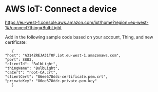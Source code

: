 # AWS IoT: Connect a device

https://eu-west-1.console.aws.amazon.com/iot/home?region=eu-west-1#/connect?thing=BulbLight



Add in the following sample code based on your account, Thing, and new certificate:

       {
	"host": "A314ZREJA31T0P.iot.eu-west-1.amazonaws.com",
	"port": 8883,
	"clientId": "BulbLight",
	"thingName": "BulbLight",
	"caCert": "root-CA.crt",
	"clientCert": "86ee678ddc-certificate.pem.crt",
	"privateKey": "86ee678ddc-private.pem.key"
       }


